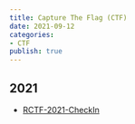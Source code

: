 ```yaml
---
title: Capture The Flag (CTF)
date: 2021-09-12
categories: 
- CTF
publish: true
---
```


## 2021
- [RCTF-2021-CheckIn](./RCTF-2021/checkin.md)